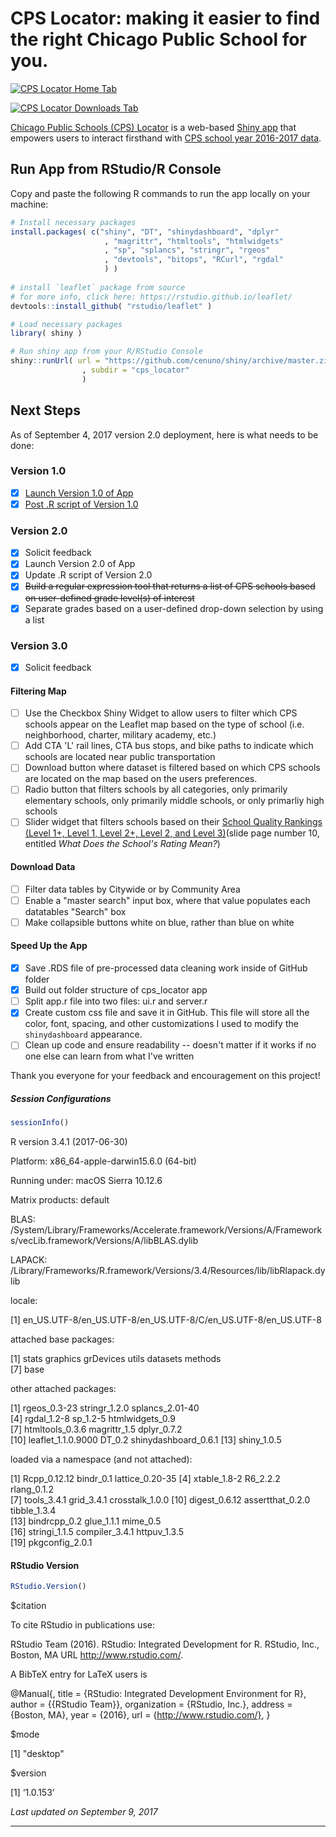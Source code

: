 # CPS Locator: making it easier to find the right Chicago Public School for you. 

[![CPS Locator Home Tab](https://github.com/cenuno/shiny/raw/master/Images/cps_locator_v2.png)](https://cenuno.shinyapps.io/cps_locator/)

[![CPS Locator Downloads Tab](https://github.com/cenuno/shiny/raw/master/Images/cps_locator_Downloads_v2.png)](https://cenuno.shinyapps.io/cps_locator/)

[Chicago Public Schools (CPS) Locator](https://cenuno.shinyapps.io/cps_locator/) is a web-based [Shiny app](https://shiny.rstudio.com/) that empowers users to interact firsthand with [CPS school year 2016-2017 data](https://data.cityofchicago.org/Education/Chicago-Public-Schools-School-Profile-Information-/8i6r-et8s).

## Run App from RStudio/R Console

Copy and paste the following R commands to run the app locally on your machine:

```R
# Install necessary packages
install.packages( c("shiny", "DT", "shinydashboard", "dplyr"
                     , "magrittr", "htmltools", "htmlwidgets"
                     , "sp", "splancs", "stringr", "rgeos" 
                     , "devtools", "bitops", "RCurl", "rgdal"
                     ) )
                     
# install `leaflet` package from source
# for more info, click here: https://rstudio.github.io/leaflet/
devtools::install_github( "rstudio/leaflet" )

# Load necessary packages
library( shiny )

# Run shiny app from your R/RStudio Console
shiny::runUrl( url = "https://github.com/cenuno/shiny/archive/master.zip"
                , subdir = "cps_locator"
                )
```

## Next Steps

As of September 4, 2017 version 2.0 deployment, here is what needs to be done:

### Version 1.0
- [x] [Launch Version 1.0 of App](https://cenuno.shinyapps.io/cps_locator/)
- [x] [Post .R script of Version 1.0](https://github.com/cenuno/shiny/blob/master/cps_locator/app.R)

### Version 2.0
- [x] Solicit feedback
- [x] Launch Version 2.0 of App
- [x] Update .R script of Version 2.0
- [x] ~~Build a regular expression tool that returns a list of CPS schools based on user-defined grade level(s) of interest~~
- [x] Separate grades based on a user-defined drop-down selection by using a list

### Version 3.0
- [x] Solicit feedback

#### Filtering Map
- [ ] Use the Checkbox Shiny Widget to allow users to filter which CPS schools appear on the Leaflet map based on the type of school (i.e. neighborhood, charter, military academy, etc.)
- [ ] Add CTA 'L' rail lines, CTA bus stops, and bike paths to indicate which schools are located near public transportation
- [ ] Download button where dataset is filtered based on which CPS schools are located on the map based on the users preferences.
- [ ] Radio button that filters schools by all categories, only primarily elementary schools, only primarily middle schools, or only primarliy high schools
- [ ] Slider widget that filters schools based on their [School Quality Rankings (Level 1+, Level 1, Level 2+, Level 2, and Level 3)](http://cps.edu/Performance/Documents/SQRP_Introduction.pdf)(slide page number 10, entitled *What Does the School's Rating Mean?*)

#### Download Data 
- [ ] Filter data tables by Citywide or by Community Area
- [ ] Enable a "master search" input box, where that value populates each datatables "Search" box
- [ ] Make collapsible buttons white on blue, rather than blue on white

#### Speed Up the App
- [x] Save .RDS file of pre-processed data cleaning work inside of GitHub folder
- [x] Build out folder structure of cps_locator app
- [ ] Split app.r file into two files: ui.r and server.r
- [x] Create custom css file and save it in GitHub. This file will store all the color, font, spacing, and other customizations I used to modify the `shinydashboard` appearance.
- [ ] Clean up code and ensure readability -- doesn't matter if it works if no one else can learn from what I've written

Thank you everyone for your feedback and encouragement on this project!

##### Session Configurations

```R
sessionInfo()
```
R version 3.4.1 (2017-06-30)

Platform: x86_64-apple-darwin15.6.0 (64-bit)

Running under: macOS Sierra 10.12.6

Matrix products: default

BLAS: /System/Library/Frameworks/Accelerate.framework/Versions/A/Frameworks/vecLib.framework/Versions/A/libBLAS.dylib

LAPACK: /Library/Frameworks/R.framework/Versions/3.4/Resources/lib/libRlapack.dylib

locale:

[1] en_US.UTF-8/en_US.UTF-8/en_US.UTF-8/C/en_US.UTF-8/en_US.UTF-8

attached base packages:

[1] stats     graphics  grDevices utils     datasets  methods  
[7] base     

other attached packages:

[1] rgeos_0.3-23         stringr_1.2.0        splancs_2.01-40     
[4] rgdal_1.2-8          sp_1.2-5             htmlwidgets_0.9     
[7] htmltools_0.3.6      magrittr_1.5         dplyr_0.7.2         
[10] leaflet_1.1.0.9000   DT_0.2               shinydashboard_0.6.1
[13] shiny_1.0.5         

loaded via a namespace (and not attached):

[1] Rcpp_0.12.12     bindr_0.1        lattice_0.20-35 
[4] xtable_1.8-2     R6_2.2.2         rlang_0.1.2     
[7] tools_3.4.1      grid_3.4.1       crosstalk_1.0.0 
[10] digest_0.6.12    assertthat_0.2.0 tibble_1.3.4    
[13] bindrcpp_0.2     glue_1.1.1       mime_0.5        
[16] stringi_1.1.5    compiler_3.4.1   httpuv_1.3.5    
[19] pkgconfig_2.0.1 

#### RStudio Version

```R
RStudio.Version()
```
$citation

To cite RStudio in publications use:

  RStudio Team (2016). RStudio: Integrated Development for R.
  RStudio, Inc., Boston, MA URL http://www.rstudio.com/.

 A BibTeX entry for LaTeX users is

 @Manual{,
   title = {RStudio: Integrated Development Environment for R},
   author = {{RStudio Team}},
   organization = {RStudio, Inc.},
   address = {Boston, MA},
   year = {2016},
   url = {http://www.rstudio.com/},
 }
 

$mode

[1] "desktop"

$version

[1] ‘1.0.153’

*Last updated on September 9, 2017*

*****************
